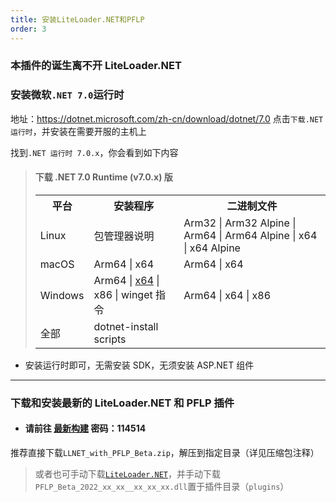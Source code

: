 ```yaml
---
title: 安装LiteLoader.NET和PFLP
order: 3
---
```


### 本插件的诞生离不开 LiteLoader.NET

### 安装微软`.NET 7.0`运行时

地址：https://dotnet.microsoft.com/zh-cn/download/dotnet/7.0
点击`下载.NET运行时`，并安装在需要开服的主机上

找到`.NET 运行时 7.0.x`，你会看到如下内容

> #### 下载 .NET 7.0 Runtime (v7.0.x) 版
>
> <table>
> <tr><th>平台</th><th>安装程序</th><th>二进制文件</th></tr>
> <tr><td>Linux</td><td>包管理器说明</td><td>Arm32 | Arm32 Alpine | Arm64 | Arm64 Alpine | x64 | x64 Alpine</td></tr>
> <tr><td>macOS</td><td>Arm64 | x64</td><td>Arm64 | x64</td></tr>
> <tr><td>Windows</td><td>Arm64 | <a href="64">x64</a> | x86 | winget 指令</td><td>Arm64 | x64 | x86</td></tr>
> <tr><td>全部</td><td>dotnet-install scripts</td><td></td></tr>
> </table>

- 安装运行时即可，无需安装 SDK，无须安装 ASP.NET 组件

---

### 下载和安装最新的 LiteLoader.NET 和 PFLP 插件

- #### 请前往 [最新构建](https://gxh.lanzoum.com/b03v3gxbi) 密码：114514

推荐直接下载`LLNET_with_PFLP_Beta.zip`，解压到指定目录（详见压缩包注释）

> 或者也可手动下载[`LiteLoader.NET`](https://github.com/LiteLDev/LiteLoader.NET)，并手动下载`PFLP_Beta_2022_xx_xx__xx_xx_xx.dll`置于插件目录（`plugins`）
